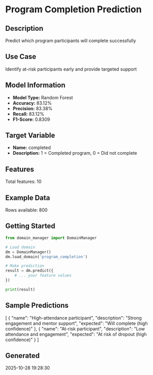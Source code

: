 # Program Completion Prediction

## Description
Predict which program participants will complete successfully

## Use Case
Identify at-risk participants early and provide targeted support

## Model Information
- **Model Type:** Random Forest
- **Accuracy:** 83.12%
- **Precision:** 83.38%
- **Recall:** 83.12%
- **F1-Score:** 0.8309

## Target Variable
- **Name:** completed
- **Description:** 1 = Completed program, 0 = Did not complete

## Features
Total features: 10

## Example Data
Rows available: 800

## Getting Started

```python
from domain_manager import DomainManager

# Load domain
dm = DomainManager()
dm.load_domain('program_completion')

# Make prediction
result = dm.predict({
    # ... your feature values
})

print(result)
```

## Sample Predictions

[
  {
    "name": "High-attendance participant",
    "description": "Strong engagement and mentor support",
    "expected": "Will complete (high confidence)"
  },
  {
    "name": "At-risk participant",
    "description": "Low attendance and engagement",
    "expected": "At risk of dropout (high confidence)"
  }
]

## Generated
2025-10-28 19:28:30
